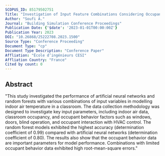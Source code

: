 ```yaml
---
SCOPUS_ID: 85179502751
Title: "Investigation of Input Feature Combinations Considering Occupant Behavior for Modeling Indoor Air Temperature in a Classroom"
Author: "Soufi A."
Journal: "Building Simulation Conference Proceedings"
Publication Date: {'$date': '2023-01-01T00:00:00Z'}
Publication Year: 2023
DOI: "10.26868/25222708.2023.1500"
Source Type: "Conference Proceeding"
Document Type: "cp"
Document Type Description: "Conference Paper"
Affliation: "École d’ingénieurs CESI"
Affliation Country: "France"
Cited by count: 0
---
```


## Abstract
"This study investigated the performance of artificial neural networks and random forests with various combinations of input variables in modelling indoor air temperature in a classroom. The data collection methodology was designed to investigate key input parameters, including indoor air data, classroom occupancy, and occupant behavior factors such as windows, doors, blind operation, and occupant interaction with HVAC control. The random forest models exhibited the highest accuracy (determination coefficient of 0.99) compared with artificial neural networks (determination coefficient of 0.80). The results also show that the occupant behavior data are important parameters for model performance. Combinations with limited occupant behavior data exhibited high root-mean-square errors."
